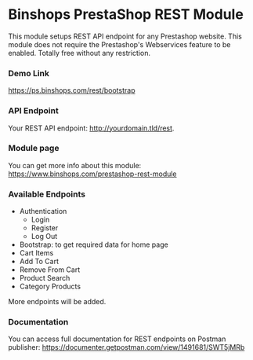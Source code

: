 # Binshops PrestaShop REST Module
This module setups REST API endpoint for any Prestashop website. This module does not require the Prestashop's Webservices feature to be enabled. Totally free without any restriction.

### Demo Link
https://ps.binshops.com/rest/bootstrap

### API Endpoint
Your REST API endpoint: http://yourdomain.tld/rest.

### Module page
You can get more info about this module: https://www.binshops.com/prestashop-rest-module

### Available Endpoints

- Authentication 
  - Login
  - Register
  - Log Out
- Bootstrap: to get required data for home page
- Cart Items
- Add To Cart
- Remove From Cart
- Product Search
- Category Products

More endpoints will be added.

### Documentation
You can access full documentation for REST endpoints on Postman publisher:
https://documenter.getpostman.com/view/1491681/SWT5jMRb
